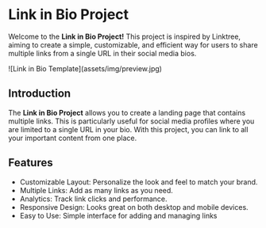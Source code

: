 <h1>Link in Bio Project</h1>
<p>Welcome to the <b>Link in Bio Project!</b> This project is inspired by Linktree, aiming to create a simple, customizable, and efficient way for users to share multiple links from a single URL in their social media bios.</p>
![Link in Bio Template](assets/img/preview.jpg)
<h2>Introduction</h2>
<p>The <b>Link in Bio Project</b> allows you to create a landing page that contains multiple links. This is particularly useful for social media profiles where you are limited to a single URL in your bio. With this project, you can link to all your important content from one place.</p>

<h2>Features</h2>
<ul>
<li>Customizable Layout: Personalize the look and feel to match your brand.</li>
<li>Multiple Links: Add as many links as you need.</li>
<li>Analytics: Track link clicks and performance.</li>
<li>Responsive Design: Looks great on both desktop and mobile devices.</li>
<li>Easy to Use: Simple interface for adding and managing links</li>
</ul>
